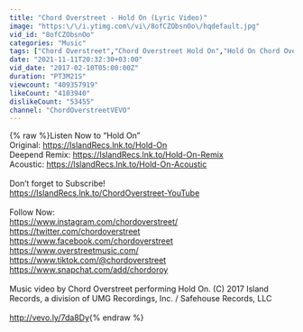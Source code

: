 ```yaml
---
title: "Chord Overstreet - Hold On (Lyric Video)"
image: "https:\/\/i.ytimg.com\/vi\/8ofCZObsnOo\/hqdefault.jpg"
vid_id: "8ofCZObsnOo"
categories: "Music"
tags: ["Chord Overstreet","Chord Overstreet Hold On","Hold On Chord Overstreet"]
date: "2021-11-11T20:32:30+03:00"
vid_date: "2017-02-10T05:00:00Z"
duration: "PT3M21S"
viewcount: "409357919"
likeCount: "4103940"
dislikeCount: "53455"
channel: "ChordOverstreetVEVO"
---
```

{% raw %}Listen Now to “Hold On”<br />Original: <a rel="nofollow" target="blank" href="https://IslandRecs.lnk.to/Hold-On">https://IslandRecs.lnk.to/Hold-On</a><br />Deepend Remix: <a rel="nofollow" target="blank" href="https://IslandRecs.lnk.to/Hold-On-Remix">https://IslandRecs.lnk.to/Hold-On-Remix</a> <br />Acoustic: <a rel="nofollow" target="blank" href="https://IslandRecs.lnk.to/Hold-On-Acoustic">https://IslandRecs.lnk.to/Hold-On-Acoustic</a> <br /><br />Don’t forget to Subscribe!<br /><a rel="nofollow" target="blank" href="https://IslandRecs.lnk.to/ChordOverstreet-YouTube">https://IslandRecs.lnk.to/ChordOverstreet-YouTube</a> <br /><br />Follow Now: <br /><a rel="nofollow" target="blank" href="https://www.instagram.com/chordoverstreet/">https://www.instagram.com/chordoverstreet/</a><br /><a rel="nofollow" target="blank" href="https://twitter.com/chordoverstreet">https://twitter.com/chordoverstreet</a><br /><a rel="nofollow" target="blank" href="https://www.facebook.com/chordoverstreet">https://www.facebook.com/chordoverstreet</a><br /><a rel="nofollow" target="blank" href="https://www.overstreetmusic.com/">https://www.overstreetmusic.com/</a><br /><a rel="nofollow" target="blank" href="https://www.tiktok.com/@chordoverstreet">https://www.tiktok.com/@chordoverstreet</a><br /><a rel="nofollow" target="blank" href="https://www.snapchat.com/add/chordoroy">https://www.snapchat.com/add/chordoroy</a><br /><br />Music video by Chord Overstreet performing Hold On. (C) 2017 Island Records, a division of UMG Recordings, Inc. / Safehouse Records, LLC<br /><br /><a rel="nofollow" target="blank" href="http://vevo.ly/7da8Dy">http://vevo.ly/7da8Dy</a>{% endraw %}
